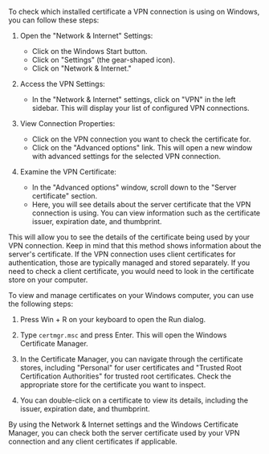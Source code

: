 To check which installed certificate a VPN connection is using on Windows, you can follow these steps:

1. Open the "Network & Internet" Settings:
    
    - Click on the Windows Start button.
    - Click on "Settings" (the gear-shaped icon).
    - Click on "Network & Internet."
2. Access the VPN Settings:
    
    - In the "Network & Internet" settings, click on "VPN" in the left sidebar. This will display your list of configured VPN connections.
3. View Connection Properties:
    
    - Click on the VPN connection you want to check the certificate for.
    - Click on the "Advanced options" link. This will open a new window with advanced settings for the selected VPN connection.
4. Examine the VPN Certificate:
    
    - In the "Advanced options" window, scroll down to the "Server certificate" section.
    - Here, you will see details about the server certificate that the VPN connection is using. You can view information such as the certificate issuer, expiration date, and thumbprint.

This will allow you to see the details of the certificate being used by your VPN connection. Keep in mind that this method shows information about the server's certificate. If the VPN connection uses client certificates for authentication, those are typically managed and stored separately. If you need to check a client certificate, you would need to look in the certificate store on your computer.

To view and manage certificates on your Windows computer, you can use the following steps:

1. Press Win + R on your keyboard to open the Run dialog.
    
2. Type `certmgr.msc` and press Enter. This will open the Windows Certificate Manager.
    
3. In the Certificate Manager, you can navigate through the certificate stores, including "Personal" for user certificates and "Trusted Root Certification Authorities" for trusted root certificates. Check the appropriate store for the certificate you want to inspect.
    
4. You can double-click on a certificate to view its details, including the issuer, expiration date, and thumbprint.
    

By using the Network & Internet settings and the Windows Certificate Manager, you can check both the server certificate used by your VPN connection and any client certificates if applicable.